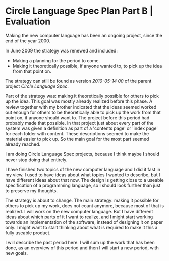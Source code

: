 ﻿Circle Language Spec Plan Part B | Evaluation
=============================================

Making the new computer language has been an ongoing project, since the end of the year 2000.

In June 2009 the strategy was renewed and included:

- Making a planning for the period to come.
- Making it theoretically possible, if anyone wanted to, to pick up the idea from that point on.

The strategy can still be found as version *2010-05-14 00* of the parent project *Circle Language Spec*.

Part of the strategy was: making it theoretically possible for others to pick up the idea. This goal was mostly already realized before this phase. A review together with my brother indicated that the ideas seemed worked out enough for others to be theoretically able to pick up the work from that point on, if anyone should want to. The project before this period had probably made that possible. In that project just about every part of the system was given a definition as part of a 'contents page' or 'index page' for each folder with content. These descriptions seemed to make the material easier to pick up. So the main goal for the most part seemed already reached.

I am doing Circle Language Spec projects, because I think maybe I should never stop doing that entirely.

I have finished two topics of the new computer language and I did it fast in my view. I used to have ideas about what topics I wanted to describe, but I have different ideas about that now. The design is getting close to a useable specification of a programming language, so I should look further than just to preserve my thoughts.

The strategy is about to change. The main strategy: making it possible for others to pick up my work, does not count anymore, because most of that is realized. I will work on the new computer language. But I have different ideas about which parts of it I want to realize, and I might start working towards an implementation of the software, instead of designing it on paper only. I might want to start thinking about what is required to make it this a fully useable product.

I will describe the past period here. I will sum up the work that has been done, as an overview of this period and then I will start a new period, with new goals.
